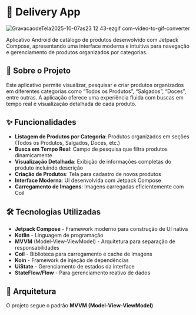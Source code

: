 # 🍔 Delivery App

![GravacaodeTela2025-10-07as23 12 43-ezgif com-video-to-gif-converter](https://github.com/user-attachments/assets/2224c7df-1b37-4ef5-9143-f2850fbaabf6)


Aplicativo Android de catálogo de produtos desenvolvido com Jetpack Compose, apresentando uma interface moderna e intuitiva para navegação e gerenciamento de produtos organizados por categorias.

## 📱 Sobre o Projeto
Este aplicativo permite visualizar, pesquisar e criar produtos organizados em diferentes categorias como “Todos os Produtos”, “Salgados”, “Doces”, entre outras. A aplicação oferece uma experiência fluida com buscas em tempo real e visualização detalhada de cada produto.

## ✨ Funcionalidades
- **Listagem de Produtos por Categoria**: Produtos organizados em seções (Todos os Produtos, Salgados, Doces, etc.)
- **Busca em Tempo Real**: Campo de pesquisa que filtra produtos dinamicamente
- **Visualização Detalhada**: Exibição de informações completas do produto incluindo descrição
- **Criação de Produtos**: Tela para cadastro de novos produtos
- **Interface Moderna**: UI desenvolvida com Jetpack Compose
- **Carregamento de Imagens**: Imagens carregadas eficientemente com Coil
  
## 🛠️ Tecnologias Utilizadas
- **Jetpack Compose** - Framework moderno para construção de UI nativa
- **Kotlin** - Linguagem de programação
- **MVVM** (Model-View-ViewModel) - Arquitetura para separação de responsabilidades
- **Coil** - Biblioteca para carregamento e cache de imagens
- **Koin** - Framework de injeção de dependências
- **UiState** - Gerenciamento de estados da interface
- **StateFlow/Flow** - Para gerenciamento reativo de dados
## 📐 Arquitetura
O projeto segue o padrão **MVVM (Model-View-ViewModel)**
